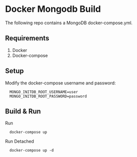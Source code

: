 # Docker Mongodb Build

The following repo contains a MongoDB docker-compose.yml.

## Requirements
  1) Docker
  2) Docker-compose

## Setup
  Modify the docker-compose username and password:
  ```
    MONGO_INITDB_ROOT_USERNAME=user
    MONGO_INITDB_ROOT_PASSWORD=password
  ```

## Build & Run
  Run
  ```
    docker-compose up 
  ```

  Run Detached
  ``` 
    docker-compose up -d
  ```
